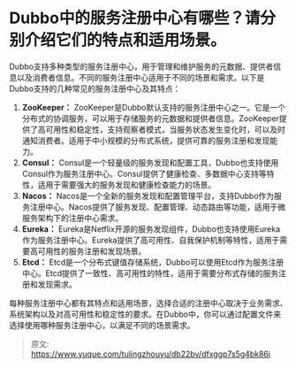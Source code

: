 # Dubbo中的服务注册中心有哪些？请分别介绍它们的特点和适用场景。

Dubbo支持多种类型的服务注册中心，用于管理和维护服务的元数据、提供者信息以及消费者信息。不同的服务注册中心适用于不同的场景和需求。以下是Dubbo支持的几种常见的服务注册中心及其特点：



1.  **ZooKeeper：** ZooKeeper是Dubbo默认支持的服务注册中心之一。它是一个分布式的协调服务，可以用于存储服务的元数据和提供者信息。ZooKeeper提供了高可用性和稳定性，支持观察者模式，当服务状态发生变化时，可以及时通知消费者。适用于中小规模的分布式系统，提供可靠的服务注册和发现能力。 
2.  **Consul：** Consul是一个轻量级的服务发现和配置工具，Dubbo也支持使用Consul作为服务注册中心。Consul提供了健康检查、多数据中心支持等特性，适用于需要强大的服务发现和健康检查能力的场景。 
3.  **Nacos：** Nacos是一个全新的服务发现和配置管理平台，支持Dubbo作为服务注册中心。Nacos提供了服务发现、配置管理、动态路由等功能，适用于微服务架构下的注册中心需求。 
4.  **Eureka：** Eureka是Netflix开源的服务发现组件，Dubbo也支持使用Eureka作为服务注册中心。Eureka提供了高可用性、自我保护机制等特性，适用于需要高可用性的服务注册和发现场景。 
5.  **Etcd：** Etcd是一个分布式键值存储系统，Dubbo可以使用Etcd作为服务注册中心。Etcd提供了一致性、高可用性的特性，适用于需要分布式存储的服务注册和发现需求。 



每种服务注册中心都有其特点和适用场景，选择合适的注册中心取决于业务需求、系统架构以及对高可用性和稳定性的要求。在Dubbo中，你可以通过配置文件来选择使用哪种服务注册中心，以满足不同的场景需求。



> 原文: <https://www.yuque.com/tulingzhouyu/db22bv/dfxggp7s5g4bk86i>
